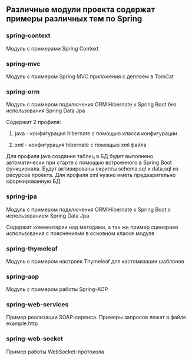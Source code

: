 ## Различные модули проекта содержат примеры различных тем по Spring

### spring-context

Модуль с примерами Spring Context

### spring-mvc

Модуль с примером Spring MVC приложения с деплоем в TomCat

### spring-orm

Модуль с примером подключения ORM Hibernate к Spring Boot без использования Spring Data Jpa

Содержит 2 профиля:

1. java - конфигурация hibernate с помощью класса конфигурации

2. xml - конфигурация hibernate с помощью xml файла

Для профиля java создание таблиц в БД будет выполнено автоматически при старте с помощью встроенного в Spring Boot
функционала. Будут активированы скрипты schema.sql и data.sql из ресурсов проекта. Для профиля xml нужно иметь
предварительно сформированную БД.

### spring-jpa

Модуль с примером подключения ORM Hibernate к Spring Boot с использованием Spring Data Jpa

Содержит комментарии над методами, а так же пример сценариев использования с пояснениями в основном классе модуля

### spring-thymeleaf

Модуль с примером настроек Thymeleaf для кастомизации шаблонов

### spring-aop

Модуль с примером работы Spring-AOP

### spring-web-services

Пример реализации SOAP-сервиса. Примеры запросов лежат в файле example.http

### spring-web-socket

Пример работы WebSocket-протокола

